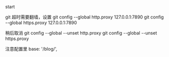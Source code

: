 start

git 超时需要翻墙，设置
git config --global http.proxy 127.0.0.1:7890
git config --global https.proxy 127.0.0.1:7890

稍后取消
git config --global --unset http.proxy
git config --global --unset https.proxy

注意配置里
base: '/blog/',
